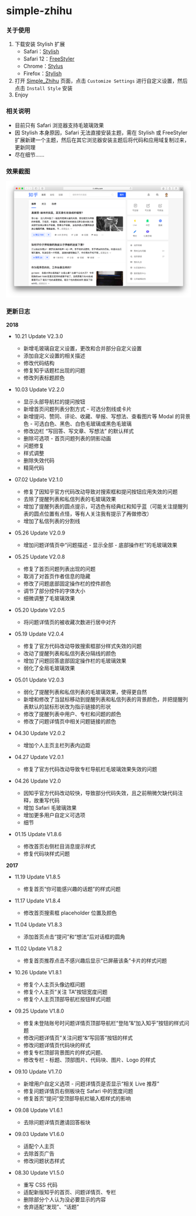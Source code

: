 # simple-zhihu
### 关于使用
1. 下载安装 Stylish 扩展
    * Safari：[Stylish](https://github.com/350d/stylish)
    * Safari 12：[FreeStyler](https://safari-extensions.apple.com/details/?id=ws.freestyler.freestyler-SRV36C8E2C)
    * Chrome：[Stylus](https://chrome.google.com/webstore/detail/stylus/clngdbkpkpeebahjckkjfobafhncgmne?hl=zh-CN)
    * Firefox：[Stylish](https://addons.mozilla.org/en-US/firefox/addon/stylish/?src=external-userstyleshome/)
2. 打开 [Simple_Zhihu](https://userstyles.org/styles/142714/simple-zhihu) 页面，点击 `Customize Settings` 进行自定义设置，然后点击 `Install Style` 安装
3. Enjoy

### 相关说明
* 目前只有 Safari 浏览器支持毛玻璃效果
* 因 Stylish 本身原因，Safari 无法直接安装主题，需在 Stylish 或 FreeStyler 扩展新建一个主题，然后在其它浏览器安装主题后将代码和应用域复制过来，更新同理
* 尽在细节......

### 效果截图
<div align="center">
    <img alt="zhihu" src="https://github.com/grasonchan/simple-zhihu/raw/master/screenshot/zhihu.png" />
</div>

### 更新日志
**2018**
* 10.21 Update V2.3.0
    * 新增毛玻璃自定义设置，更改和合并部分自定义设置
    * 添加自定义设置的相关描述
    * 修改代码结构
    * 修复知乎话题栏出现的问题
    * 修改列表标题颜色

* 10.03 Update V2.2.0
    * 显示头部导航栏的提问按钮
    * 新增首页问题列表分割方式 - 可选分割线或卡片
    * 新增提问、赞同、评论、收藏、举报、写想法、查看图片等 Modal 的背景色  - 可选白色、黑色、白色毛玻璃或黑色毛玻璃
    * 修改边栏 “写回答、写文章、写想法” 的默认样式
    * 删除可选项 - 首页问题列表的阴影动画
    * 问题修复
    * 样式调整
    * 删除失效代码
    * 精简代码

* 07.02 Update V2.1.0
    * 修复了因知乎官方代码改动导致对搜索框和提问按钮应用失效的问题
    * 去除了提醒列表和私信列表的毛玻璃效果
    * 增加了提醒列表的圆点提示，可选色有经典红和知乎蓝（可能关注提醒列表的圆点位置有点怪，等有人关注我有提示了再做修改）
    * 增加了私信列表的分割线

* 05.26 Update V2.0.9
    * 增加问题详情页中“问题描述 - 显示全部 - 底部操作栏”的毛玻璃效果

* 05.25 Update V2.0.8
    * 修复了首页问题列表出现的问题
    * 取消了对首页作者信息的隐藏
    * 修改了问题底部固定操作栏的控件颜色
    * 调节了部分控件的字体大小
    * 细微调整了毛玻璃效果

* 05.20 Update V2.0.5
    * 将问题详情页的被收藏次数进行居中对齐

* 05.19 Update V2.0.4
    * 修复了官方代码改动导致搜索框部分样式失效的问题
    * 改动了提醒列表和私信列表分隔线的颜色
    * 增加了问题回答底部固定操作栏的毛玻璃效果
    * 弱化了全局毛玻璃效果

* 05.01 Update V2.0.3
    * 弱化了提醒列表和私信列表的毛玻璃效果，使得更自然
    * 新增和修改了当鼠标移动到提醒列表和私信列表的背景颜色，并把提醒列表默认的鼠标形状改为指示链接的形状
    * 修改了提醒列表中用户、专栏和问题的颜色
    * 修改了问题详情页中相关问题链接的颜色

* 04.30 Update V2.0.2
    * 增加个人主页主栏列表内边距

* 04.27 Update V2.0.1
    * 修复了官方代码改动导致专栏导航栏毛玻璃效果失效的问题

* 04.26 Update V2.0
    * 因知乎官方代码改动较快，导致部分代码失效，且之前稍微欠缺代码注释，故重写代码
    * 增加 Safari 毛玻璃效果
    * 增加更多用户自定义可选项
    * 细节

* 01.15 Update V1.8.6
    * 修改首页右侧栏目消息提示样式
    * 修复代码块样式问题


**2017**
* 11.19 Update V1.8.5
    * 修复首页“你可能感兴趣的话题”的样式问题

* 11.17 Update V1.8.4
    * 修改首页搜索框 placeholder 位置及颜色

* 11.04 Update V1.8.3
    * 添加首页点击“提问”和“想法”后对话框的圆角

* 11.02 Update V1.8.2
    * 修复首页推荐点击不感兴趣后显示“已屏蔽该条”卡片的样式问题

* 10.26 Update V1.8.1
    * 修复个人主页头像边框问题
    * 修复个人主页“关注 TA”按钮宽度问题
    * 修复个人主页顶部导航栏按钮样式问题

* 09.25 Update V1.8.0
    * 修复未登陆账号时问题详情页顶部导航栏“登陆”&“加入知乎”按钮的样式问题
    * 修改问题详情页“关注问题”&“写回答”按钮的样式
    * 修改问题详情页代码块的样式
    * 修复专栏顶部背景图片的样式问题、
    * 修改专栏 - 标题、顶部图片、代码块、图片、Logo 的样式

* 09.10 Update V1.7.0
    * 新增用户自定义选项 - 问题详情页是否显示“相关 Live 推荐”
    * 修复问题详情页右侧板块在 Safari 中的宽度问题
    * 修复首页“提问”受顶部导航栏输入框样式的影响

* 09.08 Update V1.6.1
    * 去除问题详情页邀请回答板块

* 09.03 Update V1.6.0
    * 适配个人主页
    * 去除首页广告
    * 修改问题状态样式

* 08.30 Update V1.5.0
    * 重写 CSS 代码
    * 适配新版知乎的首页、问题详情页、专栏
    * 删除部分个人认为没必要显示的内容
    * 舍弃适配“发现”、“话题”